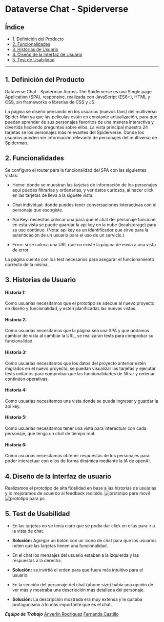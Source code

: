 # Dataverse Chat - Spiderverse

## Índice

* [1. Definición del Producto](#1-Deficicion-del-producto)
* [2. Funcionalidades](#2-funcionalidades)
* [3. Historias de Usuario](#3-historias-de-usuario)
* [4. Diseño de la Interfaz de Usuario](#4-diseño-de-la-interfaz-de-usuario)
* [5. Test de Usabilidad](#5-test-de-usabilidad)
***

## 1. Definición del Producto

Dataverse Chat - Spiderman Across The Spiderverse es una Single page Application (SPA), responsive, realizada con JavaScript (ES6+), HTML y CSS, sin frameworks o librerías de CSS y JS.  

La página se diseñó pensando en los usuarios (nuevos fans) del multiverso Spider-Man ya que las películas están en constante actualización, para que puedan aprender de sus personajes favoritos de una manera interactiva y divertida haciendo preguntas sobre ellos. La vista principal muestra 24 tarjetas se los personajes más relevantes del Spiderverse. Donde los usuarios pueden ver información relevante de personajes del multiverso de Spiderman.  

## 2. Funcionalidades

  Se configuro el router para la funcionalidad del SPA con las siguientes vistas: 

  - Home: donde se muestran las tarjetas de información de los personajes aquí puedes filtrarlas y ordenarlas, y ver datos curiosos, al hacer click en las tarjetas de lleva a la síguete vista. 

  - Chat individual: donde puedes tener conversaciones interactivas con el personaje que escogiste. 

  - Api Key: necesitas colocar una para que el chat del personaje funcione, en esta vista se puede guardar la api key en la nube (localstorage) para su uso continuo.
  (Nota: api key es un identificador que sirve para la autenticación de un usuario para el uso de un servicio.)  

  - Error: si se coloca una URL que no existe la página de envía a una vista de error. 

La página cuenta con los test necesarios para asegurar el funcionamiento correcto de la misma. 

## 3. Historias de Usuario

#### Historia 1: 
Como usuarias necesitamos que el prototipo se adecue al nuevo proyecto en diseño y funcionalidad, y estén planificadas las nuevas vistas. 

#### Historia 2: 
Como usuarias necesitamos que la página sea una SPA y que podamos cambiar de vista al cambiar la URL, se realizaran tests para comprobar su funcionalidad.

#### Historia 3: 
Como usuarias necesitamos que los datos del proyecto anterior estén migrados en el nuevo proyecto, se puedan visualizar las tarjetas y ejecutar tests unitarios para comprobar que las funcionalidades de filtrar y ordenar continúen operativas.

#### Historia 4: 
Como usuarias necesitamos una vista donde se pueda ingresar y guardar la api key. 

#### Historia 5: 
Como usuarias necesitamos tener una vista para interactuar con cada personaje, que tenga un chat de tiempo real.

#### Historia 6: 
Como usuarias necesitamos obtener respuestas de los personajes para poder interactuar con ellos de forma dinámica mediante la IA de openAI.

## 4. Diseño de la Interfaz de usuario

Realizamos el prototipo de alta fidelidad en base a las historias de usuarias y lo mejoramos de acuerdo al feedback recibido.
![prototipo para movil](https://res.cloudinary.com/db3qclbrk/image/upload/v1723133072/Dataverse_Phone_uxowrh.png)
![prototipo para pc](https://res.cloudinary.com/db3qclbrk/image/upload/v1723133086/Dataverse_Phone_avnhyx.png)

## 5. Test de Usabilidad

  - En las tarjetas no se tenía claro que se podía dar click en ellas para ir a la vista de chat.
  - **Solución:** Agregar un botón con un icono de chat para que los usuarios noten que las tarjetas tienen una funcionalidad. 

  - En el chat los mensajes del usuario estaban a la izquierda y las respuestas a la derecha.
  - **Solución:**  se invirtió el orden para que fuera más intuitivo para el usuario 

  - En la sección del personaje del chat (phone size) había una opción de ver más y mostraba una descripción más detallada del personaje.
  - **Solución:**  La descripción mostrada era muy extensa y le quitaba protagonismo a lo más importante que es el chat. 

***Equipo de Trabajo***
[Anyerlin Rodriguez](https://github.com/Angiers18)
[Fernanda Castillo](https://github.com/fe-ercg)
